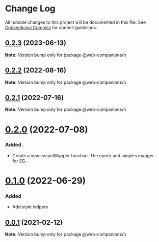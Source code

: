 # Change Log

All notable changes to this project will be documented in this file.
See [Conventional Commits](https://conventionalcommits.org) for commit guidelines.

## [0.2.3](https://github.com/sumbad/web-companions/compare/@web-companions/h@0.2.3-develop.0...@web-companions/h@0.2.3) (2023-06-13)

**Note:** Version bump only for package @web-companions/h





## [0.2.2](https://github.com/sumbad/web-companions/compare/@web-companions/h@0.2.0...@web-companions/h@0.2.2) (2022-08-16)

**Note:** Version bump only for package @web-companions/h





## [0.2.1](https://github.com/sumbad/web-companions/compare/@web-companions/h@0.2.0...@web-companions/h@0.2.1) (2022-07-16)

**Note:** Version bump only for package @web-companions/h

# [0.2.0](https://github.com/sumbad/web-companions/compare/@web-companions/h@0.1.0...@web-companions/h@0.2.0) (2022-07-08)

### Added

- Create a new instantMapper function. The easier and simples mapper for EG.

# [0.1.0](https://github.com/sumbad/web-companions/compare/@web-companions/h@0.1.0-develop.2...@web-companions/h@0.1.0) (2022-06-29)

### Added

- Add style helpers

## [0.0.1](https://github.com/sumbad/web-companions/compare/@web-companions/h@0.1.0-develop.0...@web-companions/h@0.0.1) (2021-02-12)

**Note:** Version bump only for package @web-companions/h
